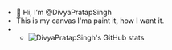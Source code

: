 - 👋 Hi, I’m @DivyaPratapSingh
- This is my canvas I'ma paint it, how I want it.
- - ![DivyaPratapSingh's GitHub stats](https://github-readme-stats.vercel.app/api?username=pratapsdev11&show_icons=true&theme=radical)

  
